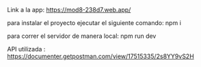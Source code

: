 Link a la app: https://mod8-238d7.web.app/

para instalar el proyecto ejecutar el siguiente comando: npm i

para correr el servidor de manera local: npm run dev

API utilizada : https://documenter.getpostman.com/view/17515335/2s8YY9vS2H
